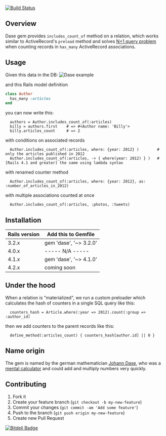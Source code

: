 [![Build Status](https://secure.travis-ci.org/vovayartsev/dase.png)](http://travis-ci.org/vovayartsev/dase)

## Overview

Dase gem provides `includes_count_of` method on a relation, which works similar to ActiveRecord's `preload` method and solves [N+1 query problem](http://guides.rubyonrails.org/active_record_querying.html#eager-loading-associations) when counting records in `has_many` ActiveRecord associations.

## Usage

Given this data in the DB:
![Dase example](https://dl.dropboxusercontent.com/u/8560625/dase.png)

and this Rails model definition
```ruby
class Author
  has_many :articles
end
```
you can now write this:
```
  authors = Author.includes_count_of(:articles)
  billy = authors.first    # => #<Author name: 'Billy'>                
  billy.articles_count     # => 2                
```

with conditions on associated records
```
  Author.includes_count_of(:articles, where: {year: 2012} )        #  only the articles published in 2012
  Author.includes_count_of(:articles, -> { where(year: 2012) } )   #  [Rails 4.1 and greater] the same using lambda syntax
```

with renamed counter method
```
  Author.includes_count_of(:articles, where: {year: 2012}, as: :number_of_articles_in_2012)
```

with multiple associations counted at once
```
  Author.includes_count_of(:articles, :photos, :tweets)
```

## Installation

| Rails version | Add this to Gemfile    |
|---------------|------------------------|
| 3.2.x         | gem 'dase', '~> 3.2.0' |
| 4.0.x         |    ----- N/A -----     |
| 4.1.x         | gem 'dase', '~> 4.1.0' |
| 4.2.x         | coming soon            |

## Under the hood

When a relation is "materialized", we run a custom preloader which calculates the hash of counters in a single SQL query like this:
```
  counters_hash = Article.where(:year => 2012).count(:group => :author_id)
```
then we add counters to the parent records like this:
```
  define_method(:articles_count) { counters_hash[author.id] || 0 }
```

## Name origin

The gem is named by the german mathematician [Johann Dase](http://en.wikipedia.org/wiki/Zacharias_Dase),
who was a [mental calculator](http://en.wikipedia.org/wiki/Mental_calculator) and could add and multiply numbers very quickly. 

## Contributing

1. Fork it
2. Create your feature branch (`git checkout -b my-new-feature`)
3. Commit your changes (`git commit -am 'Add some feature'`)
4. Push to the branch (`git push origin my-new-feature`)
5. Create new Pull Request


[![Bitdeli Badge](https://d2weczhvl823v0.cloudfront.net/vovayartsev/dase/trend.png)](https://bitdeli.com/free "Bitdeli Badge")

